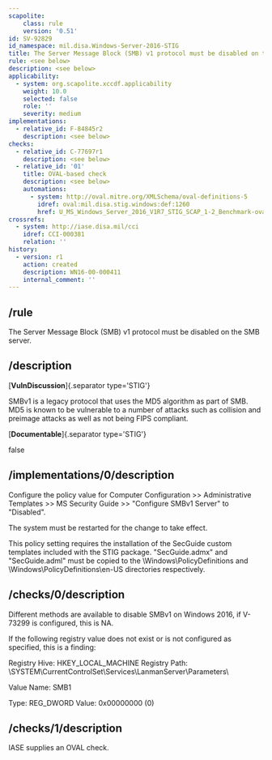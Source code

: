```yaml
---
scapolite:
    class: rule
    version: '0.51'
id: SV-92829
id_namespace: mil.disa.Windows-Server-2016-STIG
title: The Server Message Block (SMB) v1 protocol must be disabled on the SMB server.
rule: <see below>
description: <see below>
applicability:
  - system: org.scapolite.xccdf.applicability
    weight: 10.0
    selected: false
    role: ''
    severity: medium
implementations:
  - relative_id: F-84845r2
    description: <see below>
checks:
  - relative_id: C-77697r1
    description: <see below>
  - relative_id: '01'
    title: OVAL-based check
    description: <see below>
    automations:
      - system: http://oval.mitre.org/XMLSchema/oval-definitions-5
        idref: oval:mil.disa.stig.windows:def:1260
        href: U_MS_Windows_Server_2016_V1R7_STIG_SCAP_1-2_Benchmark-oval.xml
crossrefs:
  - system: http://iase.disa.mil/cci
    idref: CCI-000381
    relation: ''
history:
  - version: r1
    action: created
    description: WN16-00-000411
    internal_comment: ''
---
```



## /rule

The Server Message Block (SMB) v1 protocol must be disabled on the SMB server.

## /description

[**VulnDiscussion**]{.separator type='STIG'}

SMBv1 is a legacy protocol that uses the MD5 algorithm as part of SMB. MD5 is known to be vulnerable to a number of attacks such as collision and preimage attacks as well as not being FIPS compliant.

[**Documentable**]{.separator type='STIG'}

false

## /implementations/0/description

Configure the policy value for Computer Configuration >> Administrative Templates >> MS Security Guide >> "Configure SMBv1 Server" to "Disabled".

The system must be restarted for the change to take effect.

This policy setting requires the installation of the SecGuide custom templates included with the STIG package. "SecGuide.admx" and "SecGuide.adml" must be copied to the \Windows\PolicyDefinitions and \Windows\PolicyDefinitions\en-US directories respectively.

## /checks/0/description

Different methods are available to disable SMBv1 on Windows 2016, if V-73299 is configured, this is NA.

If the following registry value does not exist or is not configured as specified, this is a finding:

Registry Hive: HKEY_LOCAL_MACHINE
Registry Path: \SYSTEM\CurrentControlSet\Services\LanmanServer\Parameters\

Value Name: SMB1

Type: REG_DWORD
Value: 0x00000000 (0)

## /checks/1/description

IASE supplies an OVAL check.
